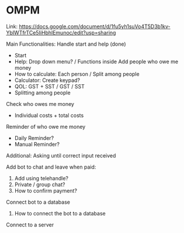 # OMPM
Link: https://docs.google.com/document/d/1fu5yh1suVo4T5D3b1kv-YbIWTfrTCe5IiHbhlEmunoc/edit?usp=sharing

Main Functionalities:
Handle start and help (done)
- Start
- Help: Drop down menu? / Functions inside
Add people who owe me money
- How to calculate: Each person / Split among people
- Calculator: Create keypad?
- QOL: GST + SST / GST / SST
- Splitting among people

Check who owes me money
- Individual costs + total costs

Reminder of who owe me money
- Daily Reminder?
- Manual Reminder?
  
Additional:
Asking until correct input received

Add bot to chat and leave when paid:
1. Add using telehandle?
2. Private / group chat?
3. How to confirm payment?

Connect bot to a database
1. How to connect the bot to a database

Connect to a server